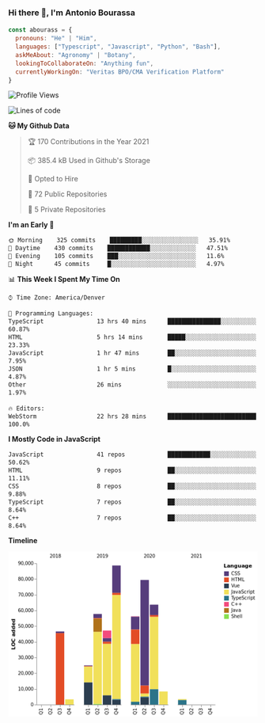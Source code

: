 ### Hi there 👋, I'm Antonio Bourassa

```javascript
const abourass = {
  pronouns: "He" | "Him",
  languages: ["Typescript", "Javascript", "Python", "Bash"],
  askMeAbout: "Agronomy" | "Botany",
  lookingToCollaborateOn: "Anything fun",
  currentlyWorkingOn: "Veritas BPO/CMA Verification Platform"
}
```

<!--START_SECTION:waka-->
![Profile Views](http://img.shields.io/badge/Profile%20Views-0-blue)

![Lines of code](https://img.shields.io/badge/From%20Hello%20World%20I%27ve%20Written-480618%20lines%20of%20code-blue)

**🐱 My Github Data** 

> 🏆 170 Contributions in the Year 2021
 > 
> 📦 385.4 kB Used in Github's Storage 
 > 
> 💼 Opted to Hire
 > 
> 📜 72 Public Repositories 
 > 
> 🔑 5 Private Repositories  
 > 
**I'm an Early 🐤** 

```text
🌞 Morning    325 commits    █████████░░░░░░░░░░░░░░░░   35.91% 
🌆 Daytime    430 commits    ████████████░░░░░░░░░░░░░   47.51% 
🌃 Evening    105 commits    ███░░░░░░░░░░░░░░░░░░░░░░   11.6% 
🌙 Night      45 commits     █░░░░░░░░░░░░░░░░░░░░░░░░   4.97%

```


📊 **This Week I Spent My Time On** 

```text
⌚︎ Time Zone: America/Denver

💬 Programming Languages: 
TypeScript               13 hrs 40 mins      ███████████████░░░░░░░░░░   60.87% 
HTML                     5 hrs 14 mins       █████░░░░░░░░░░░░░░░░░░░░   23.33% 
JavaScript               1 hr 47 mins        ██░░░░░░░░░░░░░░░░░░░░░░░   7.95% 
JSON                     1 hr 5 mins         █░░░░░░░░░░░░░░░░░░░░░░░░   4.87% 
Other                    26 mins             ░░░░░░░░░░░░░░░░░░░░░░░░░   1.97%

🔥 Editors: 
WebStorm                 22 hrs 28 mins      █████████████████████████   100.0%

```

**I Mostly Code in JavaScript** 

```text
JavaScript               41 repos            ████████████░░░░░░░░░░░░░   50.62% 
HTML                     9 repos             ██░░░░░░░░░░░░░░░░░░░░░░░   11.11% 
CSS                      8 repos             ██░░░░░░░░░░░░░░░░░░░░░░░   9.88% 
TypeScript               7 repos             ██░░░░░░░░░░░░░░░░░░░░░░░   8.64% 
C++                      7 repos             ██░░░░░░░░░░░░░░░░░░░░░░░   8.64%

```


**Timeline**

![Chart not found](https://raw.githubusercontent.com/Abourass/Abourass/master/charts/bar_graph.png) 


<!--END_SECTION:waka-->

<!--
**Abourass/Abourass** is a ✨ _special_ ✨ repository because its `README.md` (this file) appears on your GitHub profile.

Here are some ideas to get you started:

- 🔭 I’m currently working on ...
- 🌱 I’m currently learning ...
- 👯 I’m looking to collaborate on ...
- 🤔 I’m looking for help with ...
- 💬 Ask me about ...
- 📫 How to reach me: ...
- 😄 Pronouns: ...
- ⚡ Fun fact: ...
-->
